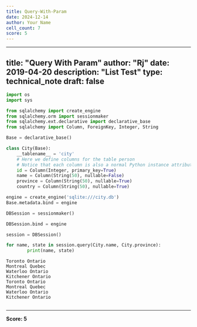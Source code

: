 ```yaml
---
title: Query-With-Param
date: 2024-12-14
author: Your Name
cell_count: 7
score: 5
---
```


---
title: "Query With Param"
author: "Rj"
date: 2019-04-20
description: "List Test"
type: technical_note
draft: false
---

```python
import os
import sys

from sqlalchemy import create_engine
from sqlalchemy.orm import sessionmaker
from sqlalchemy.ext.declarative import declarative_base
from sqlalchemy import Column, ForeignKey, Integer, String
```


```python
Base = declarative_base()
```


```python
class City(Base):
    __tablename__ = 'city'
    # Here we define columns for the table person
    # Notice that each column is also a normal Python instance attribute.
    id = Column(Integer, primary_key=True)
    name = Column(String(50), nullable=False)
    province = Column(String(50), nullable=True)
    country = Column(String(50), nullable=True)
```


```python
engine = create_engine('sqlite:///city.db')
Base.metadata.bind = engine

DBSession = sessionmaker()

DBSession.bind = engine

session = DBSession()
```


```python
for name, state in session.query(City.name, City.province):
        print(name, state)
```

    Toronto Ontario
    Montreal Quebec
    Waterloo Ontario
    Kitchener Ontario
    Toronto Ontario
    Montreal Quebec
    Waterloo Ontario
    Kitchener Ontario



```python

```


---
**Score: 5**